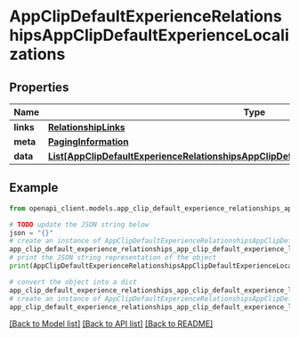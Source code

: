 # AppClipDefaultExperienceRelationshipsAppClipDefaultExperienceLocalizations


## Properties

Name | Type | Description | Notes
------------ | ------------- | ------------- | -------------
**links** | [**RelationshipLinks**](RelationshipLinks.md) |  | [optional] 
**meta** | [**PagingInformation**](PagingInformation.md) |  | [optional] 
**data** | [**List[AppClipDefaultExperienceRelationshipsAppClipDefaultExperienceLocalizationsDataInner]**](AppClipDefaultExperienceRelationshipsAppClipDefaultExperienceLocalizationsDataInner.md) |  | [optional] 

## Example

```python
from openapi_client.models.app_clip_default_experience_relationships_app_clip_default_experience_localizations import AppClipDefaultExperienceRelationshipsAppClipDefaultExperienceLocalizations

# TODO update the JSON string below
json = "{}"
# create an instance of AppClipDefaultExperienceRelationshipsAppClipDefaultExperienceLocalizations from a JSON string
app_clip_default_experience_relationships_app_clip_default_experience_localizations_instance = AppClipDefaultExperienceRelationshipsAppClipDefaultExperienceLocalizations.from_json(json)
# print the JSON string representation of the object
print(AppClipDefaultExperienceRelationshipsAppClipDefaultExperienceLocalizations.to_json())

# convert the object into a dict
app_clip_default_experience_relationships_app_clip_default_experience_localizations_dict = app_clip_default_experience_relationships_app_clip_default_experience_localizations_instance.to_dict()
# create an instance of AppClipDefaultExperienceRelationshipsAppClipDefaultExperienceLocalizations from a dict
app_clip_default_experience_relationships_app_clip_default_experience_localizations_from_dict = AppClipDefaultExperienceRelationshipsAppClipDefaultExperienceLocalizations.from_dict(app_clip_default_experience_relationships_app_clip_default_experience_localizations_dict)
```
[[Back to Model list]](../README.md#documentation-for-models) [[Back to API list]](../README.md#documentation-for-api-endpoints) [[Back to README]](../README.md)


